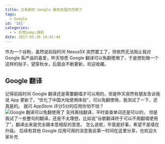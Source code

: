 ```yaml
---
title: 又有新的 Google 服务在国内可用了
tags:
  - Google
id: '181'
categories:
  - - 日常&amp;搞机
date: 2017-03-30 14:42:44
---
```


作为一个谷粉，虽然说前段时间 Nexus5X 突然罢工了，但依然无法阻止我对 Google 系产品的喜爱，昨天惊悉 Google 翻译可以免翻使用了，于是想到做一个这样的帖子，望穿秋水，后面会不断更新，欢迎收藏。

## Google 翻译

记得前段时间 Google 翻译还是需要翻墙才可以用的，但是昨天突然有朋友告诉我说 App 更新了，“优化了中国大陆使用体验”，可以免翻使用，我测试了一下，还真是的。 就问 AppStore 评分5分的应用你怕不怕？ ![Google 翻译可以免翻使用了](https://ooo.0o0.ooo/2017/03/30/58dca74fdc872.jpg) 支持离线翻译，平时查查单词还是可以的， 但是我试了一些整句的翻译，还是不太理想，比如说“谷歌翻译终于可以不用翻墙使用了”，翻译出来是完全跟本意相反的意思。 怎么说呢，毕竟是好事，希望不是墙在升级。 后续有其他 Google 应用可用的消息我会第一时间在这里分享，也欢迎大家补充